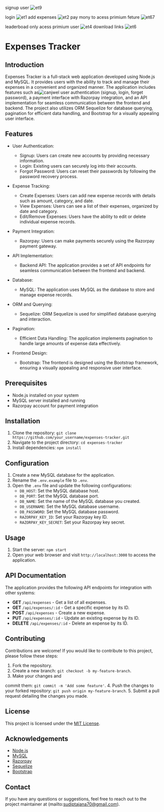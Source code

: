 signup user
![et9](https://github.com/dipakpratale158/deployfirst/assets/112299138/2922ad78-e54c-4174-a716-ff31fffbee0a)

login
![et1](https://github.com/dipakpratale158/deployfirst/assets/112299138/9fc79a5e-46cc-414a-a4a3-7586c1b7d6c4)
add expenses
![et2](https://github.com/dipakpratale158/deployfirst/assets/112299138/eff5186b-d762-4cde-a835-c86216726e55)
pay mony to acess primium feture
![et67](https://github.com/dipakpratale158/deployfirst/assets/112299138/a5994dc4-5d21-484f-acb9-811e18e326d3)

leaderboad only acess primium user
![et4](https://github.com/dipakpratale158/deployfirst/assets/112299138/7d3440ab-f076-43c5-9a77-0aee8e25bf7d)
download links
![et6](https://github.com/dipakpratale158/deployfirst/assets/112299138/69618bf2-227c-457b-aa5b-2f2302068e94)

# Expenses Tracker

## Introduction
Expenses Tracker is a full-stack web application developed using Node.js and MySQL. It provides users with the ability to track and manage their expenses in a convenient and organized manner. The application includes features such as![canjwel](
)
 user authentication (signup, login, forget password), a payment interface with Razorpay integration, and an API implementation for seamless communication between the frontend and backend. The project also utilizes ORM Sequelize for database querying, pagination for efficient data handling, and Bootstrap for a visually appealing user interface.

## Features
- User Authentication:
  - Signup: Users can create new accounts by providing necessary information.
  - Login: Existing users can securely log into their accounts.
  - Forgot Password: Users can reset their passwords by following the password recovery process.

- Expense Tracking:
  - Create Expenses: Users can add new expense records with details such as amount, category, and date.
  - View Expenses: Users can see a list of their expenses, organized by date and category.
  - Edit/Remove Expenses: Users have the ability to edit or delete individual expense records.

- Payment Integration:
  - Razorpay: Users can make payments securely using the Razorpay payment gateway.

- API Implementation:
  - Backend API: The application provides a set of API endpoints for seamless communication between the frontend and backend.

- Database:
  - MySQL: The application uses MySQL as the database to store and manage expense records.

- ORM and Querying:
  - Sequelize: ORM Sequelize is used for simplified database querying and interaction.

- Pagination:
  - Efficient Data Handling: The application implements pagination to handle large amounts of expense data effectively.

- Frontend Design:
  - Bootstrap: The frontend is designed using the Bootstrap framework, ensuring a visually appealing and responsive user interface.

## Prerequisites
- Node.js installed on your system
- MySQL server installed and running
- Razorpay account for payment integration

## Installation
1. Clone the repository: `git clone https://github.com/your_username/expenses-tracker.git`
2. Navigate to the project directory: `cd expenses-tracker`
3. Install dependencies: `npm install`

## Configuration
1. Create a new MySQL database for the application.
2. Rename the `.env.example` file to `.env`.
3. Open the `.env` file and update the following configurations:
   - `DB_HOST`: Set the MySQL database host.
   - `DB_PORT`: Set the MySQL database port.
   - `DB_NAME`: Set the name of the MySQL database you created.
   - `DB_USERNAME`: Set the MySQL database username.
   - `DB_PASSWORD`: Set the MySQL database password.
   - `RAZORPAY_KEY_ID`: Set your Razorpay key ID.
   - `RAZORPAY_KEY_SECRET`: Set your Razorpay key secret.

## Usage
1. Start the server: `npm start`
2. Open your web browser and visit `http://localhost:3000` to access the application.

## API Documentation
The application provides the following API endpoints for integration with other systems:

- **GET** `/api/expenses` - Get a list of all expenses.
- **GET** `/api/expenses/:id` - Get a specific expense by its ID.
- **POST** `/api/expenses` - Create a new expense.
- **PUT** `/api/expenses/:id` - Update an existing expense by its ID.
- **DELETE** `/api/expenses/:id` - Delete an expense by its ID.

## Contributing
Contributions are welcome! If you would like to contribute to this project, please follow these steps:
1. Fork the repository.
2. Create a new branch: `git checkout -b my-feature-branch`.
3. Make your changes and

 commit them: `git commit -m 'Add some feature'`.
4. Push the changes to your forked repository: `git push origin my-feature-branch`.
5. Submit a pull request detailing the changes you made.

## License
This project is licensed under the [MIT License](LICENSE).

## Acknowledgements
- [Node.js](https://nodejs.org/)
- [MySQL](https://www.mysql.com/)
- [Razorpay](https://razorpay.com/)
- [Sequelize](https://sequelize.org/)
- [Bootstrap](https://getbootstrap.com/)

## Contact
If you have any questions or suggestions, feel free to reach out to the project maintainer at (mailto:sudiptajana70@gmail.com).
